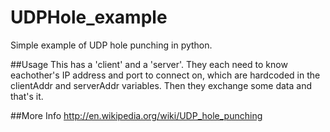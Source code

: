 UDPHole_example
===============

Simple example of UDP hole punching in python.

##Usage
This has a 'client' and a 'server'. They each need to know eachother's IP address and port to connect on,
which are hardcoded in the clientAddr and serverAddr variables. Then they exchange some data and that's it.

##More Info
http://en.wikipedia.org/wiki/UDP_hole_punching
